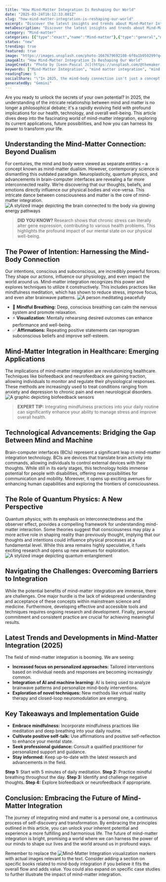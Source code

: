 ```yaml
---
title: "How Mind-Matter Integration Is Reshaping Our World"
date: "2025-03-24T16:12:33.081Z"
slug: "how-mind-matter-integration-is-reshaping-our-world"
excerpt: "Discover the latest insights and trends about Mind-Matter Integration. This comprehensive guide covers everything you need to know about Mind-Matter Integration in 2025."
metaDescription: "Discover the latest insights and trends about Mind-Matter Integration. This comprehensive guide covers everything you need to know about Mind-Matter Integr..."
category: "Mind-matter"
categories: [{"type":"exact","name":"Mind-matter"},{"type":"general","name":"Neuroscience"},{"type":"medium","name":"Cognitive Science"},{"type":"specific","name":"Brain-Computer Interfaces"},{"type":"niche","name":"Neural Decoding"}]
status: "new"
trending: true
featured: true
image: "https://images.unsplash.com/photo-1667679692108-6f0a1b950299?q=85&w=1200&fit=max&fm=webp&auto=compress"
imageAlt: "How Mind-Matter Integration Is Reshaping Our World"
imageCredit: "Photo by [Leon-Pascal Jc](https://unsplash.com/@themaker) on Unsplash"
keywords: ["Mind-Matter Integration", "mind matter integration", "mind body connection", "consciousness and matter", "mind matter interaction", "integrate mind and body", "mind matter dualism", "buy mind matter integration book", "mind matter integration research", "how to integrate mind and matter"]
readingTime: 5
socialShare: "\"In 2025, the mind-body connection isn't just a concept; it's a scientifically proven pathway to unlocking untapped potential and transforming your health and well-being.\""
generatedBy: "Gemini"
---
```




Are you ready to unlock the secrets of your own potential?  In 2025, the understanding of the intricate relationship between mind and matter is no longer a philosophical debate; it's a rapidly evolving field with profound implications for our health, technology, and overall well-being. This article dives deep into the fascinating world of mind-matter integration, exploring its current applications, future possibilities, and how you can harness its power to transform your life.

## Understanding the Mind-Matter Connection: Beyond Dualism

For centuries, the mind and body were viewed as separate entities – a concept known as mind-matter dualism.  However, contemporary science is dismantling this outdated paradigm.  Neuroplasticity, quantum physics, and advancements in brain-computer interfaces are revealing a far more interconnected reality.  We’re discovering that our thoughts, beliefs, and emotions directly influence our physical bodies and vice-versa. This intricate dance between consciousness and matter is the core of mind-matter integration.  ![A stylized image depicting the brain connected to the body via glowing energy pathways](https://images.unsplash.com/photo-1667681362383-d9239c8fa2b7?q=85&w=1200&fit=max&fm=webp&auto=compress)

> **DID YOU KNOW?**  Research shows that chronic stress can literally alter gene expression, contributing to various health problems. This highlights the profound impact of our mental state on our physical well-being.

## The Power of Intention: Harnessing the Mind-Body Connection

Our intentions, conscious and subconscious, are incredibly powerful forces.  They shape our actions, influence our physiology, and even impact the world around us.  Mind-matter integration recognizes this power and explores techniques to utilize it constructively.  This includes practices like mindfulness meditation, which has shown to reduce stress, improve focus, and even alter brainwave patterns.  ![A person meditating peacefully](https://images.unsplash.com/photo-1667679692108-6f0a1b950299?q=85&w=1200&fit=max&fm=webp&auto=compress)

* 🔑 **Mindful Breathing:**  Deep, conscious breathing can calm the nervous system and promote relaxation.
* ⚡ **Visualization:**  Mentally rehearsing desired outcomes can enhance performance and well-being.
* ✅ **Affirmations:**  Repeating positive statements can reprogram subconscious beliefs and improve self-esteem.

##  Mind-Matter Integration in Healthcare: Emerging Applications

The implications of mind-matter integration are revolutionizing healthcare.  Techniques like biofeedback and neurofeedback are gaining traction, allowing individuals to monitor and regulate their physiological responses.  These methods are increasingly used to treat conditions ranging from anxiety and depression to chronic pain and even neurological disorders. ![A graphic depicting biofeedback sensors](https://images.unsplash.com/photo-1499728603263-13726abce5fd?q=85&w=1200&fit=max&fm=webp&auto=compress)

> **EXPERT TIP:**  Integrating mindfulness practices into your daily routine can significantly enhance your ability to manage stress and improve overall health.

## Technological Advancements: Bridging the Gap Between Mind and Machine

Brain-computer interfaces (BCIs) represent a significant leap in mind-matter integration technology.  BCIs are devices that translate brain activity into commands, allowing individuals to control external devices with their thoughts.  While still in its early stages, this technology holds immense potential for people with disabilities, offering new possibilities for communication and mobility.  Moreover, it opens up exciting avenues for enhancing human capabilities and exploring the frontiers of consciousness.

##  The Role of Quantum Physics: A New Perspective

Quantum physics, with its emphasis on interconnectedness and the observer effect, provides a compelling framework for understanding mind-matter interaction.  Some theories suggest that consciousness may play a more active role in shaping reality than previously thought, implying that our thoughts and intentions could influence physical processes at a fundamental level. While this area remains highly speculative, it fuels exciting research and opens up new avenues for exploration. ![A stylized image depicting quantum entanglement](https://images.unsplash.com/photo-1576568699714-a3f4950805d5?q=85&w=1200&fit=max&fm=webp&auto=compress)

## Navigating the Challenges: Overcoming Barriers to Integration

While the potential benefits of mind-matter integration are immense, there are challenges.  One major hurdle is the lack of widespread understanding and acceptance of these concepts within mainstream science and medicine.  Furthermore, developing effective and accessible tools and techniques requires ongoing research and development. Finally, personal commitment and consistent practice are crucial for achieving meaningful results.

##  Latest Trends and Developments in Mind-Matter Integration (2025)

The field of mind-matter integration is booming.  We are seeing:

* **Increased focus on personalized approaches:** Tailored interventions based on individual needs and responses are becoming increasingly common.
* **Integration of AI and machine learning:** AI is being used to analyze brainwave patterns and personalize mind-body interventions.
* **Exploration of novel techniques:**  New methods like virtual reality therapy and closed-loop neuromodulation are emerging.

##  Key Takeaways and Implementation Guide

* **Embrace mindfulness:** Incorporate mindfulness practices like meditation and deep breathing into your daily routine.
* **Cultivate positive self-talk:**  Use affirmations and positive self-reflection to enhance your mental state.
* **Seek professional guidance:**  Consult a qualified practitioner for personalized support and guidance.
* **Stay informed:**  Keep up-to-date with the latest research and advancements in the field.

**Step 1:** Start with 5 minutes of daily meditation.
**Step 2:** Practice mindful breathing throughout the day.
**Step 3:**  Identify and challenge negative thoughts.
**Step 4:**  Explore biofeedback or neurofeedback if appropriate.

## Conclusion: Embracing the Future of Mind-Matter Integration

The journey of integrating mind and matter is a personal one, a continuous process of self-discovery and transformation. By embracing the principles outlined in this article, you can unlock your inherent potential and experience a more fulfilling and harmonious life.  The future of mind-matter integration is bright, promising a world where we can harness the power of our minds to shape our lives and the world around us in profound ways.

Remember to replace the ![Mind-Matter Integration visualization](https://images.unsplash.com/photo-1566669437687-7040a6926753?q=85&w=1200&fit=max&fm=webp&auto=compress) markers with actual images relevant to the text.  Consider adding a section on specific books related to mind-body integration if you believe it fits the overall flow and adds value.  You could also expand on specific case studies to further illustrate the impact of mind-matter integration.
